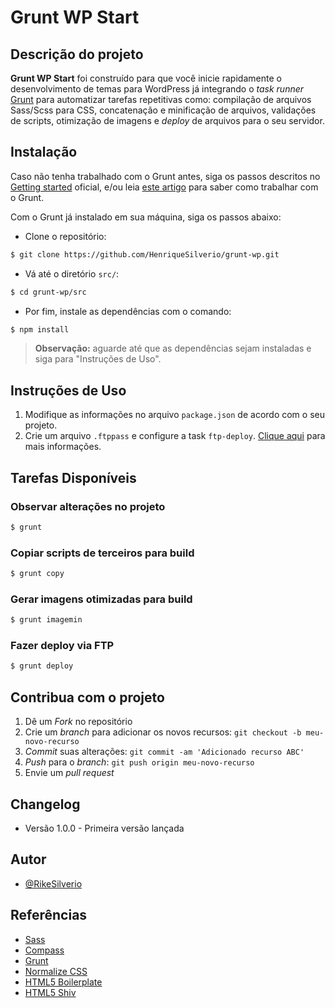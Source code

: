 # Grunt WP Start

## Descrição do projeto

**Grunt WP Start** foi construído para que você inicie rapidamente o desenvolvimento de temas para WordPress já integrando o *task runner* [Grunt](http://gruntjs.com/) para automatizar tarefas repetitivas como: compilação de arquivos Sass/Scss para CSS, concatenação e minificação de arquivos, validações de scripts, otimização de imagens e *deploy* de arquivos para o seu servidor.

## Instalação

Caso não tenha trabalhado com o Grunt antes, siga os passos descritos no [Getting started](http://gruntjs.com/getting-started) oficial, e/ou leia [este artigo](http://blog.henriquesilverio.com/javascript-e-jquery/grunt-js-automatize-tarefas-e-otimize-o-seu-workflow/) para saber como trabalhar com o Grunt.

Com o Grunt já instalado em sua máquina, siga os passos abaixo:

- Clone o repositório:

``` bash
$ git clone https://github.com/HenriqueSilverio/grunt-wp.git
```

- Vá até o diretório `src/`:

``` bash
$ cd grunt-wp/src
```

- Por fim, instale as dependências com o comando:

``` bash
$ npm install
```
> **Observação:** aguarde até que as dependências sejam instaladas e siga para "Instruções de Uso".

## Instruções de Uso

1. Modifique as informações no arquivo `package.json` de acordo com o seu projeto.
2. Crie um arquivo `.ftppass` e configure a task `ftp-deploy`. [Clique aqui](https://github.com/zonak/grunt-ftp-deploy) para mais informações.

## Tarefas Disponíveis

### Observar alterações no projeto

``` bash
$ grunt
```

### Copiar scripts de terceiros para build

``` bash
$ grunt copy
```

### Gerar imagens otimizadas para build

``` bash
$ grunt imagemin
```

### Fazer deploy via FTP

``` bash
$ grunt deploy
```

## Contribua com o projeto

1. Dê um *Fork* no repositório
2. Crie um *branch* para adicionar os novos recursos: `git checkout -b meu-novo-recurso`
3. *Commit* suas alterações: `git commit -am 'Adicionado recurso ABC'`
4. *Push* para o *branch*: `git push origin meu-novo-recurso`
5. Envie um *pull request*


## Changelog

* Versão 1.0.0 - Primeira versão lançada


## Autor

* [@RikeSilverio](http://www.twitter.com/RikeSilverio/)


## Referências

* [Sass](http://sass-lang.com/)
* [Compass](http://compass-style.org/)
* [Grunt](http://gruntjs.com/)
* [Normalize CSS](http://necolas.github.io/normalize.css/)
* [HTML5 Boilerplate](http://html5boilerplate.com/)
* [HTML5 Shiv](https://github.com/aFarkas/html5shiv)
